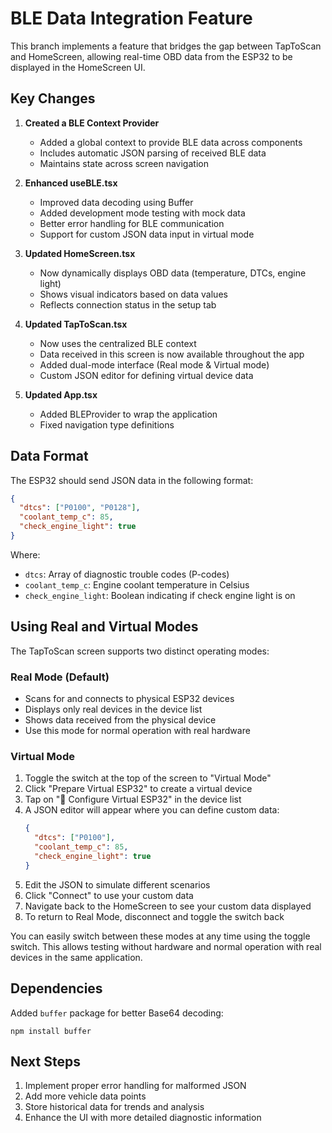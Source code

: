 # BLE Data Integration Feature

This branch implements a feature that bridges the gap between TapToScan and HomeScreen, allowing real-time OBD data from the ESP32 to be displayed in the HomeScreen UI.

## Key Changes

1. **Created a BLE Context Provider**
   - Added a global context to provide BLE data across components
   - Includes automatic JSON parsing of received BLE data
   - Maintains state across screen navigation

2. **Enhanced useBLE.tsx**
   - Improved data decoding using Buffer
   - Added development mode testing with mock data
   - Better error handling for BLE communication
   - Support for custom JSON data input in virtual mode

3. **Updated HomeScreen.tsx**
   - Now dynamically displays OBD data (temperature, DTCs, engine light)
   - Shows visual indicators based on data values
   - Reflects connection status in the setup tab

4. **Updated TapToScan.tsx**
   - Now uses the centralized BLE context
   - Data received in this screen is now available throughout the app
   - Added dual-mode interface (Real mode & Virtual mode)
   - Custom JSON editor for defining virtual device data

5. **Updated App.tsx**
   - Added BLEProvider to wrap the application
   - Fixed navigation type definitions

## Data Format

The ESP32 should send JSON data in the following format:

```json
{
  "dtcs": ["P0100", "P0128"],
  "coolant_temp_c": 85,
  "check_engine_light": true
}
```

Where:
- `dtcs`: Array of diagnostic trouble codes (P-codes)
- `coolant_temp_c`: Engine coolant temperature in Celsius
- `check_engine_light`: Boolean indicating if check engine light is on

## Using Real and Virtual Modes

The TapToScan screen supports two distinct operating modes:

### Real Mode (Default)
- Scans for and connects to physical ESP32 devices
- Displays only real devices in the device list
- Shows data received from the physical device
- Use this mode for normal operation with real hardware

### Virtual Mode
1. Toggle the switch at the top of the screen to "Virtual Mode"
2. Click "Prepare Virtual ESP32" to create a virtual device
3. Tap on "🧪 Configure Virtual ESP32" in the device list
4. A JSON editor will appear where you can define custom data:
   ```json
   {
     "dtcs": ["P0100"],
     "coolant_temp_c": 85,
     "check_engine_light": true
   }
   ```
5. Edit the JSON to simulate different scenarios
6. Click "Connect" to use your custom data
7. Navigate back to the HomeScreen to see your custom data displayed
8. To return to Real Mode, disconnect and toggle the switch back

You can easily switch between these modes at any time using the toggle switch. This allows testing without hardware and normal operation with real devices in the same application.

## Dependencies

Added `buffer` package for better Base64 decoding:
```
npm install buffer
```

## Next Steps

1. Implement proper error handling for malformed JSON
2. Add more vehicle data points
3. Store historical data for trends and analysis
4. Enhance the UI with more detailed diagnostic information 
